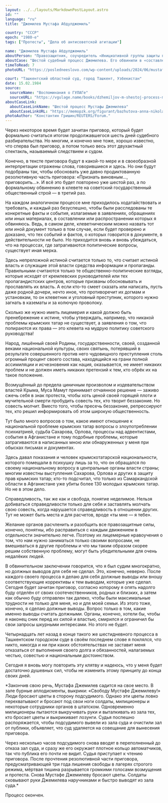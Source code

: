 ```yaml
---
layout: ../../layouts/MarkdownPostLayout.astro
id: ""
language: "ru"
title: "Джемилев Мустафа Абдулджемиль"

country: "СССР"
epoch: "1980-е"
tags: ["Протесты", "Дела об антисоветской агитации"]

name: "Джемилев Мустафа Абдулджемиль"
aboutPerson: "Правозащитник, соучредитель «Инициативной группы защиты прав человека в СССР». Его депортировали из Крыма вместе с семьёй и другими крымскими татарами в Узбекистан, где он долго прожил. Джемилев работал председателем Меджлиса крымскотатарского народа. Находился в Национальном движении крымских татар. Был народным депутатом Украины. Лауреат Медали Нансена. Сейчас работает уполномоченным президента Украины по вопросам крымскотатарского народа."
aboutCase: "Шестой судебный процесс Джемилева. Его обвинили в «составлении и распространении документов, порочащих советский государственный строй и его политическую систему» и в организации массовых беспорядков при попытке похоронить отца на территории Крыма. В 1984 году получил три года лишения свободы в лагерях строгого режима."
timeToRead: 7
photoURL: "https://posledneeslovo.com/wp-content/uploads/2024/06/mustafa_dzhemilev_forum_23_0.jpg"

court: "Ташкентский областной суд, город Ташкент, Узбекистан"
date: 15.02.1984
source:
  sourceName: "Воспоминания о ГУЛАГе"
  sourceURL: "https://vgulage.name/books/dzhemiljov-m-shestoj-process-mustafy-dzhemiljova/"
aboutCaseLink:
  aboutCaseLinkName: "Шестой процесс Мустафы Джемилева"
  aboutCaseLinkURL: "https://memopzk.org/figurant/bazhutova-anna-nikolaevna/"
photoAuthor: "Константин Гришин/REUTERS/Forum."
---
```


Через некоторое время будет зачитан приговор, который будет формально считаться итогом продолжавшегося шесть дней судебного разбирательства. Но многим, и конечно мне тоже, хорошо известно, что сперва был приговор, а потом только весь этот двухактный спектакль, называемый следствием и судом.

Конечно, в тексте приговора будут в какой-то мере и в своеобразной интерпретации отражены слова, говорившиеся и здесь. Но они будут подобраны так, чтобы обосновать уже давно продиктованную резолютивную часть приговора: «Признать виновным…, приговорить…». И всё это будет повторено уже шестой раз, а по формальному обвинению в клевете на советский государственный общественный строй — в третий раз.

На каждом аналогичном процессе мне приходилось ходатайствовать и требовать, и каждый раз безуспешно, чтобы были расследованы те конкретные факты и события, излагаемые в заявлениях, обращениях или иных материалах, в составлении или распространении которых я обвиняюсь. Ведь, в самом деле, клеветническим можно назвать тот или иной документ только в том случае, если будет проверено и доказано, что тех событий и фактов, о которых говорится в документе, в действительности не было. Но приходится вновь и вновь убеждаться, что на процессах, где затрагиваются политические вопросы, существует иная мерка.

Здесь непреложной истиной считается только то, что считает истиной власть и служащие этой власти средства информации и пропаганды. Правильными считаются только те общественно-политические взгляды, которые исходят от кремлевских руководителей или тех пропагандистских центров, которые призваны обосновывать и прославлять их власть. А если кто-то смеет сказать или написать, пусть даже родной дочери, нечто иное, что противоречит их догмам и установкам, то он клеветник и уголовный преступник, которого нужно загнать в казематы и за колючую проволоку.

Сколько же нужно иметь лицемерия и какой должно быть пренебрежение к истине, чтобы утверждать, например, что никакой проблемы крымских татар не существует, а заявления о том, что попираются их права — это клевета на мудрую политику советского руководства!

Народ, лишённый своей Родины, государственности, своей, созданной веками национальной культуры, своих святынь, потерявший в результате совершенного против него чудовищного преступления столь огромный процент своего состава, находящийся на грани полной ассимиляции и исчезновения как нация, оказывается, не имеет никаких проблем и не должен иметь никаких претензий к тем, кто обрёк их на такое положение.

Возмущённый до предела циничным произволом и издевательством властей Крыма, Муса Мамут принимает отчаянное решение — заживо сжечь себя в знак протеста, чтобы хоть ценой своей горящей плоти и мучительной смерти пробудить совесть тех, кто творит беззаконие. Но совесть молчит. Вместо того, чтобы пресечь беззаконие, репрессируют тех, кто решил информировать об этом широкую общественность.

Тут было много вопросов о том, какое имеют отношение к национальной проблеме крымских татар вопросы о злоупотреблении психиатрией, судьба Сахарова, Орлова, процессы над адвентистами, события в Афганистане и тому подобные проблемы, которые затрагиваются в написанных мною или обнаруженных у меня при обысках письмах и документах.

Здесь давал показания и человек крымскотатарской национальности, которого помещали в психушку лишь за то, что он обращался по своему национальному вопросу в центральные органы власти страны; многим известны выступления Сахарова, Орлова и других в защиту прав крымских татар; кто-то подсчитал, что только из Самаркандской области в Афганистане уже убиты более 130 молодых крымских татар. Но не в этом дело.

Справедливость, так же как и свобода, понятие неделимое. Нельзя добиваться справедливости только для себя и заставлять молчать свою совесть, когда нарушается справедливость в отношении других. Тут не может быть места и для расчетов, вроде «ты мне — я тебе».

Желание органов расчленить и разобщить все правозащитные силы, конечно, понятны, ибо расправиться с каждым движением в отдельности значительно легче. Поэтому их лицемерные нравоучения о том, что нам нужно заниматься только своими вопросами, не вмешиваться в другие проблемы и что мы таким образом скорее решим собственную проблему, могут быть убедительными для очень недалёких людей.

В обвинительном заключении говорится, что я был судим многократно, но должных выводов для себя не сделал. Это, конечно, неверно. После каждого своего процесса я делаю для себя должные выводы или вношу соответствующие коррективы к тем выводам, которые уже сделал. Сегодня будет зачитан приговор, согласно которому я опять надолго буду отделён от своих соотечественников, родных и близких, а затем как обычно буду отправлен так далеко, чтобы были максимальные трудности не только для меня, но и для моей семьи. Из этого тоже, конечно, я сделаю должные выводы. Вопрос только в том, какие именно выводы считать должными. Органы, конечно, хотели бы, чтобы я наконец сник перед их силой и властью, смирился и ограничил бы свои запросы шкурными интересами. Но этого не будет.

Четырнадцать лет назад в конце такого же шестидневного процесса в Ташкентском городском суде в своём последнем слове я поклялся, что никто, никогда и ни при каких обстоятельствах не заставит меня отказаться от выполнения своего долга и обязанностей, налагаемых честью, совестью и национальным достоинством.

Сегодня я вновь могу повторить эту клятву и надеюсь, что у меня будет достаточно душевных сил, чтобы не изменить этому принципу до конца своих дней.

*Закончив свою речь, Мустафа Джемилев садится на свое место. В зале бурные аплодисменты, выкрики: «Свободу Мустафе Джемилеву!» Люди бросают цветы в сторону подсудимого. Однако эти цветы ловко перехватывают и бросают под свои ноги солдаты, милиционеры и некоторые сотрудники органов в штатском. Одновременно милиционеры пытаются выкручивать руки и выталкивать из зала тех, кто бросает цветы и выкрикивает лозунги. Судья поспешно распоряжается, чтобы подсудимого вывели из зала суда и очистили зал от публики, объявляет, что суд удаляется на совещание для вынесения приговора.

Через несколько часов подсудимого снова вводят в переполненный до отказа зал суда, и сразу же его окружает плотное кольцо автоматчиков, так что публика его почти не видит. Судья приступает к чтению приговора. После прочтения резолютивной части приговора, предусматривающей три года лишения свободы в лагерях строгого режима, мёртвая тишина разрывается громкими голосами возмущения и протеста. Снова Мустафе Джемилеву бросают цветы. Солдаты сковывают руки Джемилева наручниками и быстро выводят из зала суда.*

Процесс окончен.